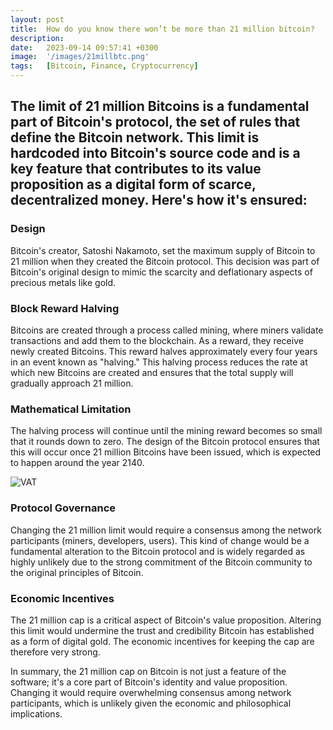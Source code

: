 ```yaml
---
layout: post
title:  How do you know there won’t be more than 21 million bitcoin?
description:
date:   2023-09-14 09:57:41 +0300
image:  '/images/21millbtc.png'
tags:   [Bitcoin, Finance, Cryptocurrency]
---
```


## The limit of 21 million Bitcoins is a fundamental part of Bitcoin's protocol, the set of rules that define the Bitcoin network. This limit is hardcoded into Bitcoin's source code and is a key feature that contributes to its value proposition as a digital form of scarce, decentralized money. Here's how it's ensured:


### Design

Bitcoin's creator, Satoshi Nakamoto, set the maximum supply of Bitcoin to 21 million when they created the Bitcoin protocol. This decision was part of Bitcoin's original design to mimic the scarcity and deflationary aspects of precious metals like gold.

### Block Reward Halving

Bitcoins are created through a process called mining, where miners validate transactions and add them to the blockchain. As a reward, they receive newly created Bitcoins. This reward halves approximately every four years in an event known as "halving." This halving process reduces the rate at which new Bitcoins are created and ensures that the total supply will gradually approach 21 million.

### Mathematical Limitation

The halving process will continue until the mining reward becomes so small that it rounds down to zero. The design of the Bitcoin protocol ensures that this will occur once 21 million Bitcoins have been issued, which is expected to happen around the year 2140.

![VAT]({{site.baseurl}}/images/btchalving.png)

### Protocol Governance

Changing the 21 million limit would require a consensus among the network participants (miners, developers, users). This kind of change would be a fundamental alteration to the Bitcoin protocol and is widely regarded as highly unlikely due to the strong commitment of the Bitcoin community to the original principles of Bitcoin.

### Economic Incentives 

The 21 million cap is a critical aspect of Bitcoin's value proposition. Altering this limit would undermine the trust and credibility Bitcoin has established as a form of digital gold. The economic incentives for keeping the cap are therefore very strong.

In summary, the 21 million cap on Bitcoin is not just a feature of the software; it's a core part of Bitcoin's identity and value proposition. Changing it would require overwhelming consensus among network participants, which is unlikely given the economic and philosophical implications.